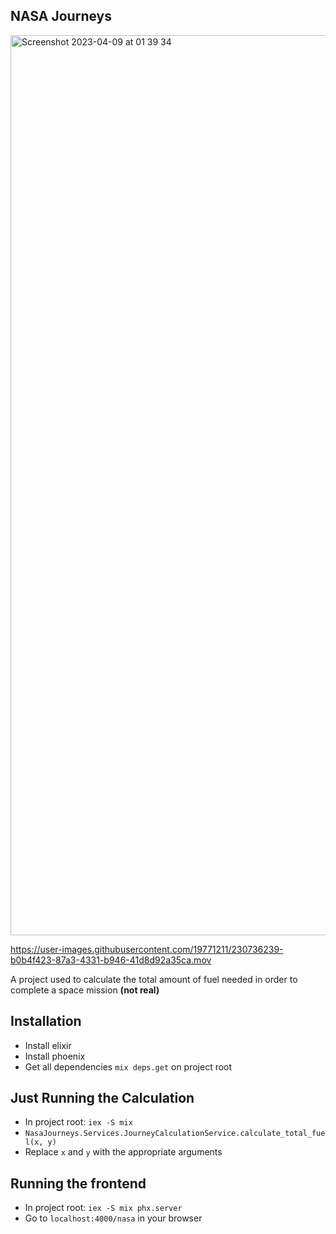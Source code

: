 ## NASA Journeys
<img width="1440" alt="Screenshot 2023-04-09 at 01 39 34" src="https://user-images.githubusercontent.com/19771211/230735918-ca877236-cdd8-40f3-9dfc-78f1b22aab8d.png">

https://user-images.githubusercontent.com/19771211/230736239-b0b4f423-87a3-4331-b946-41d8d92a35ca.mov

A project used to calculate the total amount of fuel needed in order to complete a space mission **(not real)**

## Installation

- Install elixir
- Install phoenix
- Get all dependencies `mix deps.get` on project root

## Just Running the Calculation

- In project root: `iex -S mix`
- `NasaJourneys.Services.JourneyCalculationService.calculate_total_fuel(x, y)`
- Replace `x` and `y` with the appropriate arguments

## Running the frontend

- In project root: `iex -S mix phx.server`
- Go to `localhost:4000/nasa` in your browser
